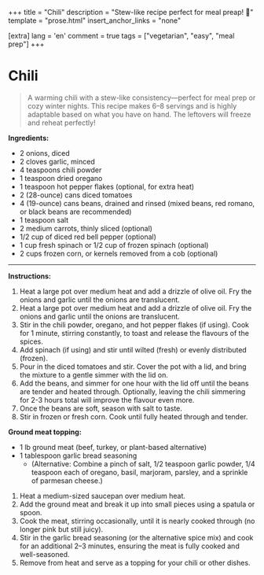 +++
title = "Chili"
description = "Stew-like recipe perfect for meal preap! 🍛"
template = "prose.html"
insert_anchor_links = "none"

[extra]
lang = 'en'
comment = true
tags = ["vegetarian", "easy", "meal prep"]
+++

# Chili


> A warming chili with a stew-like consistency—perfect for meal prep or cozy winter nights. This recipe makes 6–8 servings and is highly adaptable based on what you have on hand. The leftovers will freeze and reheat perfectly!


**Ingredients:**


- 2 onions, diced
- 2 cloves garlic, minced
- 4 teaspoons chili powder
- 1 teaspoon dried oregano
- 1 teaspoon hot pepper flakes (optional, for extra heat)
- 2 (28-ounce) cans diced tomatoes
- 4 (19-ounce) cans beans, drained and rinsed (mixed beans, red romano, or black beans are recommended)
- 1 teaspoon salt
- 2 medium carrots, thinly sliced (optional)
- 1/2 cup of diced red bell pepper (optional)
- 1 cup fresh spinach or 1/2 cup of frozen spinach (optional)
- 2 cups frozen corn, or kernels removed from a cob (optional)

---

**Instructions:**


1. Heat a large pot over medium heat and add a drizzle of olive oil. Fry the onions and garlic until the onions are translucent.
2. Heat a large pot over medium heat and add a drizzle of olive oil. Fry the onions and garlic until the onions are translucent.
3. Stir in the chili powder, oregano, and hot pepper flakes (if using). Cook for 1 minute, stirring constantly, to toast and release the flavours of the spices.
4. Add spinach (if using) and stir until wilted (fresh) or evenly distributed (frozen).
5. Pour in the diced tomatoes and stir. Cover the pot with a lid, and bring the mixture to a gentle simmer with the lid on.
6. Add the beans, and simmer for one hour with the lid off until the beans are tender and heated through. Optionally, leaving the chili simmering for 2-3 hours total will improve the flavour even more.
7. Once the beans are soft, season with salt to taste.
8. Stir in frozen or fresh corn. Cook until fully heated through and tender.


**Ground meat topping:**


- 1 lb ground meat (beef, turkey, or plant-based alternative)
- 1 tablespoon garlic bread seasoning
	- (Alternative: Combine a pinch of salt, 1/2 teaspoon garlic powder, 1/4 teaspoon each of oregano, basil, marjoram, parsley, and a sprinkle of parmesan cheese.)


1. Heat a medium-sized saucepan over medium heat.
2. Add the ground meat and break it up into small pieces using a spatula or spoon.
3. Cook the meat, stirring occasionally, until it is nearly cooked through (no longer pink but still juicy).
4. Stir in the garlic bread seasoning (or the alternative spice mix) and cook for an additional 2–3 minutes, ensuring the meat is fully cooked and well-seasoned.
5. Remove from heat and serve as a topping for your chili or other dishes.

